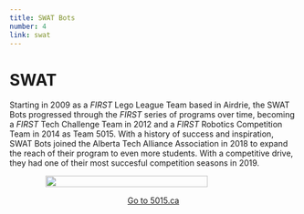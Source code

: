 ```yaml
---
title: SWAT Bots
number: 4
link: swat
---
```

<div class="col-8">
    <h1>SWAT</h1>
	<p>Starting in 2009 as a <i>FIRST</i> Lego League Team based in Airdrie, the SWAT Bots progressed through the <i>FIRST</i> series of programs over time, becoming a <i>FIRST</i> Tech Challenge Team in 2012 and a <i>FIRST</i> Robotics Competition Team in 2014 as Team 5015. With a history of success and inspiration, SWAT Bots joined the Alberta Tech Alliance Association in 2018 to expand the reach of their program to even more students. With a competitive drive, they had one of their most succesful competition seasons in 2019.</p>
</div>
<div class="col-4" style="justify-content: center; display: flex; align-items: center;">
    <img class="img-fluid" style="width: 75%" src="/resources/img/swat.png" />
</div>
<div style="text-align: center; margin-top: 15px" class="col-12">
    <a class="swatButton" href="http://5015.ca">Go to 5015.ca</a>
</div>